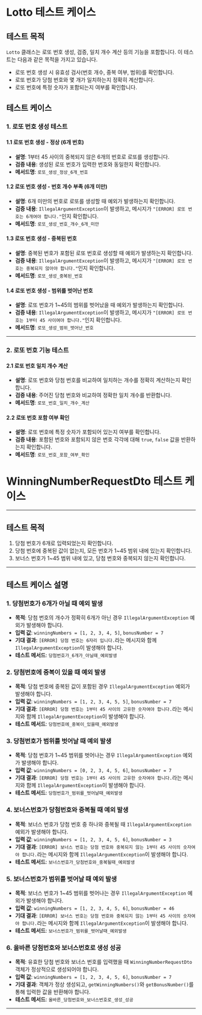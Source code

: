 # Lotto 테스트 케이스

## 테스트 목적

`Lotto` 클래스는 로또 번호 생성, 검증, 일치 개수 계산 등의 기능을 포함합니다. 이 테스트는 다음과 같은 목적을 가지고 있습니다.

- 로또 번호 생성 시 유효성 검사(번호 개수, 중복 여부, 범위)를 확인합니다.
- 로또 번호가 당첨 번호와 몇 개가 일치하는지 정확히 계산합니다.
- 로또 번호에 특정 숫자가 포함되는지 여부를 확인합니다.

## 테스트 케이스

### 1. 로또 번호 생성 테스트

#### 1.1 로또 번호 생성 - 정상 (6개 번호)

- **설명**: 1부터 45 사이의 중복되지 않은 6개의 번호로 로또를 생성합니다.
- **검증 내용**: 생성된 로또 번호가 입력한 번호와 동일한지 확인합니다.
- **메서드명**: `로또_생성_정상_6개_번호`

#### 1.2 로또 번호 생성 - 번호 개수 부족 (6개 미만)

- **설명**: 6개 미만의 번호로 로또를 생성할 때 예외가 발생하는지 확인합니다.
- **검증 내용**: `IllegalArgumentException`이 발생하고, 메시지가 `"[ERROR] 로또 번호는 6개여야 합니다."`인지 확인합니다.
- **메서드명**: `로또_생성_번호_개수_6개_미만`

#### 1.3 로또 번호 생성 - 중복된 번호

- **설명**: 중복된 번호가 포함된 로또 번호로 생성할 때 예외가 발생하는지 확인합니다.
- **검증 내용**: `IllegalArgumentException`이 발생하고, 메시지가 `"[ERROR] 로또 번호는 중복되지 않아야 합니다."`인지 확인합니다.
- **메서드명**: `로또_생성_중복된_번호`

#### 1.4 로또 번호 생성 - 범위를 벗어난 번호

- **설명**: 로또 번호가 1~45의 범위를 벗어났을 때 예외가 발생하는지 확인합니다.
- **검증 내용**: `IllegalArgumentException`이 발생하고, 메시지가 `"[ERROR] 로또 번호는 1부터 45 사이여야 합니다."`인지 확인합니다.
- **메서드명**: `로또_생성_범위_벗어난_번호`

---

### 2. 로또 번호 기능 테스트

#### 2.1 로또 번호 일치 개수 계산

- **설명**: 로또 번호와 당첨 번호를 비교하여 일치하는 개수를 정확히 계산하는지 확인합니다.
- **검증 내용**: 주어진 당첨 번호와 비교하여 정확한 일치 개수를 반환합니다.
- **메서드명**: `로또_번호_일치_개수_계산`

#### 2.2 로또 번호 포함 여부 확인

- **설명**: 로또 번호에 특정 숫자가 포함되어 있는지 여부를 확인합니다.
- **검증 내용**: 포함된 번호와 포함되지 않은 번호 각각에 대해 `true`, `false` 값을 반환하는지 확인합니다.
- **메서드명**: `로또_번호_포함_여부_확인`


# WinningNumberRequestDto 테스트 케이스

---

## 테스트 목적

1. 당첨 번호가 6개로 입력되었는지 확인합니다.
2. 당첨 번호에 중복된 값이 없는지, 모든 번호가 1~45 범위 내에 있는지 확인합니다.
3. 보너스 번호가 1~45 범위 내에 있고, 당첨 번호와 중복되지 않는지 확인합니다.

---

## 테스트 케이스 설명

### 1. 당첨번호가 6개가 아닐 때 예외 발생

- **목적**: 당첨 번호의 개수가 정확히 6개가 아닌 경우 `IllegalArgumentException` 예외가 발생해야 합니다.
- **입력 값**: `winningNumbers = [1, 2, 3, 4, 5]`, `bonusNumber = 7`
- **기대 결과**: `[ERROR] 당첨 번호는 6자리 입니다.`라는 메시지와 함께 `IllegalArgumentException`이 발생해야 합니다.
- **테스트 메서드**: `당첨번호가_6개가_아닐때_예외발생`

### 2. 당첨번호에 중복이 있을 때 예외 발생

- **목적**: 당첨 번호에 중복된 값이 포함된 경우 `IllegalArgumentException` 예외가 발생해야 합니다.
- **입력 값**: `winningNumbers = [1, 2, 3, 4, 5, 5]`, `bonusNumber = 7`
- **기대 결과**: `[ERROR] 당첨 번호는 1부터 45 사이의 고유한 숫자여야 합니다.`라는 메시지와 함께 `IllegalArgumentException`이 발생해야 합니다.
- **테스트 메서드**: `당첨번호에_중복이_있을때_예외발생`

### 3. 당첨번호가 범위를 벗어날 때 예외 발생

- **목적**: 당첨 번호가 1~45 범위를 벗어나는 경우 `IllegalArgumentException` 예외가 발생해야 합니다.
- **입력 값**: `winningNumbers = [0, 2, 3, 4, 5, 6]`, `bonusNumber = 7`
- **기대 결과**: `[ERROR] 당첨 번호는 1부터 45 사이의 고유한 숫자여야 합니다.`라는 메시지와 함께 `IllegalArgumentException`이 발생해야 합니다.
- **테스트 메서드**: `당첨번호가_범위를_벗어날때_예외발생`

### 4. 보너스번호가 당첨번호와 중복될 때 예외 발생

- **목적**: 보너스 번호가 당첨 번호 중 하나와 중복될 때 `IllegalArgumentException` 예외가 발생해야 합니다.
- **입력 값**: `winningNumbers = [1, 2, 3, 4, 5, 6]`, `bonusNumber = 3`
- **기대 결과**: `[ERROR] 보너스 번호는 당첨 번호와 중복되지 않는 1부터 45 사이의 숫자여야 합니다.`라는 메시지와 함께 `IllegalArgumentException`이 발생해야 합니다.
- **테스트 메서드**: `보너스번호가_당첨번호와_중복될때_예외발생`

### 5. 보너스번호가 범위를 벗어날 때 예외 발생

- **목적**: 보너스 번호가 1~45 범위를 벗어나는 경우 `IllegalArgumentException` 예외가 발생해야 합니다.
- **입력 값**: `winningNumbers = [1, 2, 3, 4, 5, 6]`, `bonusNumber = 46`
- **기대 결과**: `[ERROR] 보너스 번호는 당첨 번호와 중복되지 않는 1부터 45 사이의 숫자여야 합니다.`라는 메시지와 함께 `IllegalArgumentException`이 발생해야 합니다.
- **테스트 메서드**: `보너스번호가_범위를_벗어날때_예외발생`

### 6. 올바른 당첨번호와 보너스번호로 생성 성공

- **목적**: 유효한 당첨 번호와 보너스 번호를 입력했을 때 `WinningNumberRequestDto` 객체가 정상적으로 생성되어야 합니다.
- **입력 값**: `winningNumbers = [1, 2, 3, 4, 5, 6]`, `bonusNumber = 7`
- **기대 결과**: 객체가 정상 생성되고, `getWinningNumbers()`와 `getBonusNumber()`를 통해 입력한 값을 반환해야 합니다.
- **테스트 메서드**: `올바른_당첨번호와_보너스번호로_생성_성공`

---

